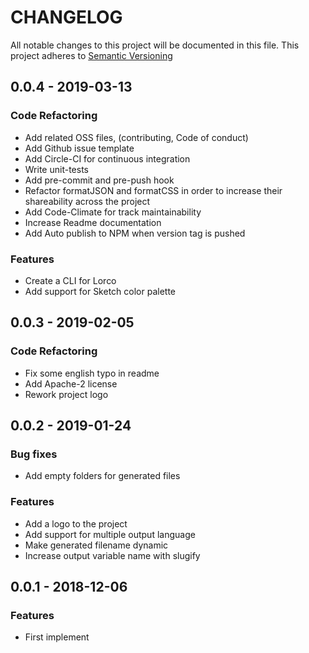 # CHANGELOG
All notable changes to this project will be documented in this file.
This project adheres to [Semantic Versioning](http://semver.org/spec/v2.0.0.html)

## 0.0.4 - 2019-03-13

### Code Refactoring
  - Add related OSS files, (contributing, Code of conduct)
  - Add Github issue template
  - Add Circle-CI for continuous integration
  - Write unit-tests
  - Add pre-commit and pre-push hook
  - Refactor formatJSON and formatCSS in order to increase their shareability across the project
  - Add Code-Climate for track maintainability
  - Increase Readme documentation
  - Add Auto publish to NPM when version tag is pushed

### Features
  - Create a CLI for Lorco
  - Add support for Sketch color palette

## 0.0.3 - 2019-02-05

### Code Refactoring
- Fix some english typo in readme
- Add Apache-2 license
- Rework project logo

## 0.0.2 - 2019-01-24

### Bug fixes
- Add empty folders for generated files

### Features
- Add a logo to the project
- Add support for multiple output language
- Make generated filename dynamic
- Increase output variable name with slugify

## 0.0.1 - 2018-12-06

### Features
- First implement
